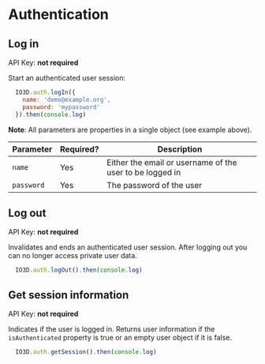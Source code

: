 # Authentication

## Log in

API Key: **not required**

Start an authenticated user session:

```javascript
  IO3D.auth.logIn({
    name: 'demo@example.org',
    password: 'mypassword'
  }).then(console.log)
```

**Note**: All parameters are properties in a single object (see example above).

| Parameter | Required? | Description |
| --- | --- | --- |
| `name` | Yes | Either the email or username of the user to be logged in |
| `password` | Yes | The password of the user |

## Log out

API Key: **not required**

Invalidates and ends an authenticated user session. After logging out you can no longer access private user data.

```javascript
  IO3D.auth.logOut().then(console.log)
```

## Get session information

API Key: **not required**

Indicates if the user is logged in. Returns user information if the `isAuthenticated` property is true or an empty user object if it is false.

```javascript
  IO3D.auth.getSession().then(console.log)
```